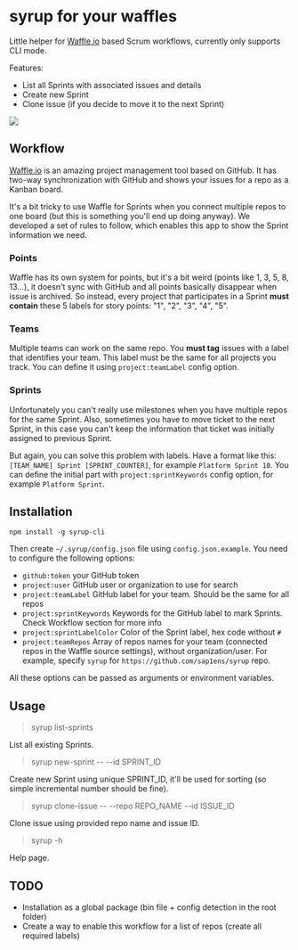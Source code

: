 # syrup for your waffles

Little helper for [Waffle.io](https://waffle.io) based Scrum workflows, currently only supports CLI mode.

Features:
- List all Sprints with associated issues and details
- Create new Sprint
- Clone issue (if you decide to move it to the next Sprint)

![](https://db.tt/bxxiKMdK)

## Workflow

[Waffle.io](https://waffle.io) is an amazing project management tool based on GitHub. It has two-way synchronization with GitHub and shows
your issues for a repo as a Kanban board.

It's a bit tricky to use Waffle for Sprints when you connect multiple repos to one board (but this is something you'll end up doing anyway). We developed a set of rules to follow, which enables this app to show the Sprint information we need.

### Points

Waffle has its own system for points, but it's a bit weird (points like 1, 3, 5, 8, 13...), it doesn't sync with GitHub and all points basically disappear when issue is archived. So instead, every project that participates in a Sprint **must contain** these 5 labels for story points: "1", "2", "3", "4", "5".

### Teams

Multiple teams can work on the same repo. You **must tag** issues with a label that identifies your team. This label must be the same for all projects you track. You can define it using `project:teamLabel` config option.

### Sprints

Unfortunately you can't really use milestones when you have multiple repos for the same Sprint. Also, sometimes you have to move ticket to the next Sprint, in this case you can't keep the information that ticket was initially assigned to previous Sprint.

But again, you can solve this problem with labels. Have a format like this: `[TEAM_NAME] Sprint [SPRINT_COUNTER]`, for example `Platform Sprint 10`. You can define the initial part with `project:sprintKeywords` config option, for example `Platform Sprint`.

## Installation

```
npm install -g syrup-cli
```

Then create `~/.syrup/config.json` file using `config.json.example`. You need to configure the following options:

- `github:token` your GitHub token
- `project:user` GitHub user or organization to use for search
- `project:teamLabel` GitHub label for your team. Should be the same for all repos
- `project:sprintKeywords` Keywords for the GitHub label to mark Sprints. Check Workflow section for more info
- `project:sprintLabelColor` Color of the Sprint label, hex code without `#`
- `project:teamRepos` Array of repos names for your team (connected repos in the Waffle source settings), without organization/user. For example, specify `syrup` for `https://github.com/sap1ens/syrup` repo.

All these options can be passed as arguments or environment variables.

## Usage

> syrup list-sprints

List all existing Sprints.

> syrup new-sprint -- --id SPRINT_ID

Create new Sprint using unique SPRINT_ID, it'll be used for sorting (so simple incremental number should be fine).

> syrup clone-issue -- --repo REPO_NAME --id ISSUE_ID

Clone issue using provided repo name and issue ID.

> syrup -h

Help page.

## TODO

- Installation as a global package (bin file + config detection in the root folder)
- Create a way to enable this workflow for a list of repos (create all required labels)
